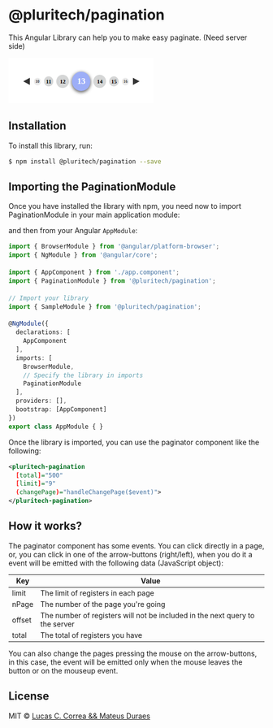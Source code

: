 # @pluritech/pagination

This Angular Library can help you to make easy paginate. (Need server side)

![Paginator preview](./paginator.png)

## Installation

To install this library, run:

```bash
$ npm install @pluritech/pagination --save
```

## Importing the PaginationModule

Once you have installed the library with npm, you need now to import PaginationModule in your main application module:

and then from your Angular `AppModule`:

```typescript
import { BrowserModule } from '@angular/platform-browser';
import { NgModule } from '@angular/core';

import { AppComponent } from './app.component';
import { PaginationModule } from '@pluritech/pagination';

// Import your library
import { SampleModule } from '@pluritech/pagination';

@NgModule({
  declarations: [
    AppComponent
  ],
  imports: [
    BrowserModule,
    // Specify the library in imports
    PaginationModule
  ],
  providers: [],
  bootstrap: [AppComponent]
})
export class AppModule { }
```

Once the library is imported, you can use the paginator component like the following:

```xml
<pluritech-pagination 
  [total]="500" 
  [limit]="9"
  (changePage)="handleChangePage($event)">
</pluritech-pagination>
```

## How it works?

The paginator component has some events. You can click directly in a page, or, you can click in one of the arrow-buttons (right/left), when you do it a event will be emitted with the following data (JavaScript object):

Key | Value
--- | -----
limit | The limit of registers in each page 
nPage | The number of the page you're going
offset | The number of registers will not be included in the next query to the server
total | The total of registers you have

You can also change the pages pressing the mouse on the arrow-buttons, in this case, the event will be emitted only when the mouse leaves the button or on the mouseup event.
## License

MIT © [Lucas C. Correa &amp;&amp; Mateus Duraes](mailto:lucas@pluritech.com.br)
